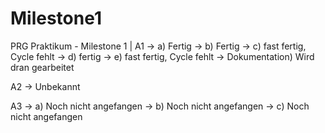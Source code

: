 # Milestone1
PRG Praktikum - Milestone 1 | 
A1 
  -> a) Fertig
  -> b) Fertig
  -> c) fast fertig, Cycle fehlt
  -> d) fertig
  -> e) fast fertig, Cycle fehlt
  -> Dokumentation) Wird dran gearbeitet
  
A2
  -> Unbekannt
  
  
A3
  -> a) Noch nicht angefangen
  -> b) Noch nicht angefangen
  -> c) Noch nicht angefangen
